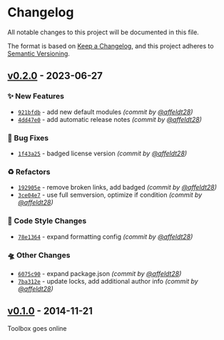 # Changelog

All notable changes to this project will be documented in this file.

The format is based on [Keep a Changelog](https://keepachangelog.com/en/1.0.0/),
and this project adheres to [Semantic Versioning](https://semver.org/spec/v2.0.0.html).

## [v0.2.0] - 2023-06-27

### :sparkles: New Features

-   [`921bfdb`](https://github.com/affeldt28/toolbox-wordpress-plugin/commit/921bfdb90c734c90d35491244038f05a9a9d2b32) - add new default modules _(commit by [@affeldt28](https://github.com/affeldt28))_
-   [`4dd47e0`](https://github.com/affeldt28/toolbox-wordpress-plugin/commit/4dd47e0d4faf87ab8c88e18f82a28c406a98ece7) - add automatic release notes _(commit by [@affeldt28](https://github.com/affeldt28))_

### :bug: Bug Fixes

-   [`1f43a25`](https://github.com/affeldt28/toolbox-wordpress-plugin/commit/1f43a25cf5f68f6e369b75f602477fe50676b58f) - badged license version _(commit by [@affeldt28](https://github.com/affeldt28))_

### :recycle: Refactors

-   [`192905e`](https://github.com/affeldt28/toolbox-wordpress-plugin/commit/192905ee823f4f17fbf0351482a720380af4d310) - remove broken links, add badged _(commit by [@affeldt28](https://github.com/affeldt28))_
-   [`3ce04e7`](https://github.com/affeldt28/toolbox-wordpress-plugin/commit/3ce04e72530042341485cf0a518c74efcbb7b823) - use full semversion, optimize if condition _(commit by [@affeldt28](https://github.com/affeldt28))_

### :art: Code Style Changes

-   [`78e1364`](https://github.com/affeldt28/toolbox-wordpress-plugin/commit/78e136431e525ca9ed015b333e33120fd5b1846e) - expand formatting config _(commit by [@affeldt28](https://github.com/affeldt28))_

### :flying_saucer: Other Changes

-   [`6075c90`](https://github.com/affeldt28/toolbox-wordpress-plugin/commit/6075c904da63e2fab4bbbf79517c6807abaa84ea) - expand package.json _(commit by [@affeldt28](https://github.com/affeldt28))_
-   [`7ba312e`](https://github.com/affeldt28/toolbox-wordpress-plugin/commit/7ba312e7fe80e3e15e7698b3ca210ed7b02ab4be) - update locks, add additional author info _(commit by [@affeldt28](https://github.com/affeldt28))_

## [v0.1.0] - 2014-11-21

Toolbox goes online

[v0.1.0]: https://github.com/affeldt28/toolbox-wordpress-plugin/commits/v0.1.0
[v0.2.0]: https://github.com/affeldt28/toolbox-wordpress-plugin/compare/v0.1.0...v0.2.0

